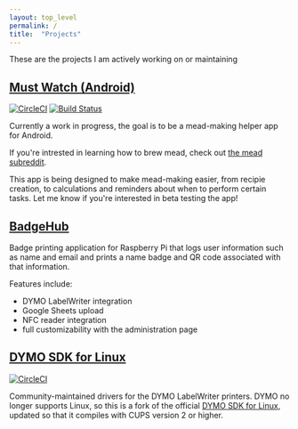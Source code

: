 ```yaml
---
layout: top_level
permalink: /
title:  "Projects"
---
```


These are the projects I am actively working on or maintaining

## [Must Watch (Android)](https://github.com/Kyle-Falconer/Must-Watch-Android)
[![CircleCI](https://circleci.com/gh/Kyle-Falconer/Must-Watch-Android/tree/master.svg?style=svg)](https://circleci.com/gh/Kyle-Falconer/Must-Watch-Android/tree/master)
[![Build Status](https://app.bitrise.io/app/e4ed5d2e79273bed/status.svg?token=3ePaSPJ6p4PcBNwHBXsMwA&branch=master)](https://app.bitrise.io/app/e4ed5d2e79273bed)

Currently a work in progress, the goal is to be a mead-making helper app for Android.

If you're intrested in learning how to brew mead, check out [the mead subreddit](https://www.reddit.com/r/mead).

This app is being designed to make mead-making easier, from recipie creation, to calculations and reminders about when to perform certain tasks. Let me know if you're interested in beta testing the app!

## [BadgeHub](https://github.com/codeforsanjose/BadgeHub)
Badge printing application for Raspberry Pi that logs user information such as name and email and prints a name badge and QR code associated with that information.

Features include:
* DYMO LabelWriter integration
* Google Sheets upload
* NFC reader integration
* full customizability with the administration page

## [DYMO SDK for Linux](https://github.com/Kyle-Falconer/DYMO-SDK-for-Linux)
[![CircleCI](https://circleci.com/gh/Kyle-Falconer/DYMO-SDK-for-Linux/tree/master.svg?style=svg)](https://circleci.com/gh/Kyle-Falconer/DYMO-SDK-for-Linux/tree/master)

Community-maintained drivers for the DYMO LabelWriter printers. DYMO no longer supports Linux, so this is a fork of the official [DYMO SDK for Linux](http://www.dymo.com/en-US/dymo-label-sdk-and-cups-drivers-for-linux-dymo-label-sdk-cups-linux-p--1), updated so that it compiles with CUPS version 2 or higher.

